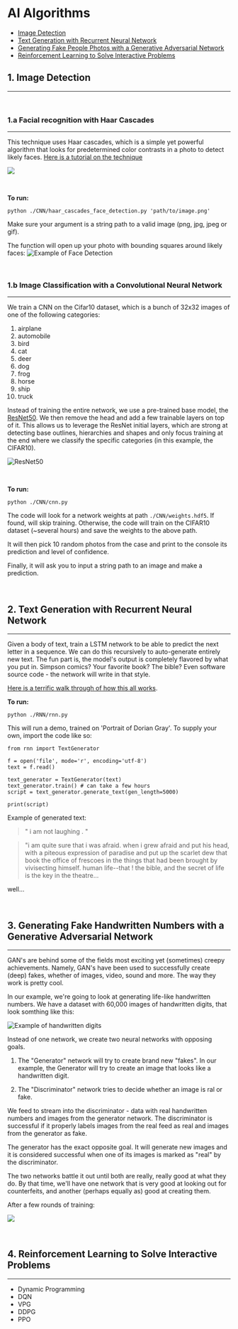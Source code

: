 # AI Algorithms

- [Image Detection](#1.-Image-Detection)
- [Text Generation with Recurrent Neural Network](#2.-Text-Generation-with-Recurrent-Neural-Network)
- [Generating Fake People Photos with a Generative Adversarial Network](#3.-Generating-Fake-People-Photos-with-a-Generative-Adversarial-Network)
- [Reinforcement Learning to Solve Interactive Problems](#4.-Reinforcement-Learning-to-Solve-Interactive-Problems)


## 1. Image Detection
----

<br />

### 1.a Facial recognition with Haar Cascades
----

This technique uses Haar cascades, which is a simple yet powerful algorithm that looks for predetermined color contrasts in a photo to detect likely faces. [Here is a tutorial on the technique](https://opencv-python-tutroals.readthedocs.io/en/latest/py_tutorials/py_objdetect/py_face_detection/py_face_detection.html)

![](https://opencv-python-tutroals.readthedocs.io/en/latest/_images/haar.png)

<br />

**To run:**

`python ./CNN/haar_cascades_face_detection.py 'path/to/image.png'`

Make sure your argument is a string path to a valid image (png, jpg, jpeg or gif). 

The function will open up your photo with bounding squares around likely faces:
![Example of Face Detection](face_detection_example.png)

<br />

### 1.b Image Classification with a Convolutional Neural Network
----

We train a CNN on the Cifar10 dataset, which is a bunch of 32x32 images of one of the following categories: 

1. airplane
2. automobile
3. bird
4. cat
5. deer
6. dog
7. frog
8. horse
9. ship
10. truck

Instead of training the entire network, we use a pre-trained base model, the [ResNet50](https://arxiv.org/abs/1512.03385). We then remove the head and add a few trainable layers on top of it. This allows us to leverage the ResNet initial layers, which are strong at detecting base outlines, hierarchies and shapes and only focus training at the end where we classify the specific categories (in this example, the CIFAR10).

![ResNet50](https://i.stack.imgur.com/gI4zT.png)

<br />

**To run:**

`python ./CNN/cnn.py`

The code will look for a network weights at path `./CNN/weights.hdf5`. If found, will skip training. Otherwise, the code will train on the CIFAR10 dataset (~several hours) and save the weights to the above path. 

It will then pick 10 random photos from the case and print to the console its prediction and level of confidence. 

Finally, it will ask you to input a string path to an image and make a prediction. 

<br />

## 2. Text Generation with Recurrent Neural Network
----

Given a body of text, train a LSTM network to be able to predict the next letter in a sequence. We can do this recursively to auto-generate entirely new text. The fun part is, the model's output is completely flavored by what you put in. Simpson comics? Your favorite book? The bible? Even software source code - the network will write in that style.

[Here is a terrific walk through of how this all works](https://karpathy.github.io/2015/05/21/rnn-effectiveness/).

**To run:**

`python ./RNN/rnn.py`

This will run a demo, trained on 'Portrait of Dorian Gray'. To supply your own, import the code like so:

```
from rnn import TextGenerator

f = open('file', mode='r', encoding='utf-8')
text = f.read()

text_generator = TextGenerator(text)
text_generator.train() # can take a few hours
script = text_generator.generate_text(gen_length=5000)

print(script)
```

Example of generated text:

>" i am not laughing . " 

> "i am quite sure that i was afraid. when i grew afraid and put his head, with a piteous expression of paradise 
> and put up the scarlet dew that book the office of frescoes in the things that had been brought by 
> vivisecting himself. human life--that ! the bible, and the secret of life is the key in the theatre...

well... 

<br />

## 3. Generating Fake Handwritten Numbers with a Generative Adversarial Network
----

GAN's are behind some of the fields most exciting yet (sometimes) creepy achievements. Namely, GAN's have been used to successfully create (deep) fakes, whether of images, video, sound and more. The way they work is pretty cool.

In our example, we're going to look at generating life-like handwritten numbers. We have a dataset with 60,000 images of handwritten digits, that look somthing like this:

![Example of handwritten digits](./GAN/example_handwritten.png)

Instead of one network, we create two neural networks with opposing goals. 

1. The "Generator" network will try to create brand new "fakes". In our example, the Generator will try to create an image that looks like a handwritten digit.

2. The "Discriminator" network tries to decide whether an image is ral or fake. 

We feed to stream into the discriminator - data with real handwritten numbers and images from the generator network. The discriminator is successful if it properly labels images from the real feed as real and images from the generator as fake.

The generator has the exact opposite goal. It will generate new images and it is considered successful when one of its images is marked as "real" by the discriminator.

The two networks battle it out until both are really, really good at what they do. By that time, we'll have one network that is very good at looking out for counterfeits, and another (perhaps equally as) good at creating them.

After a few rounds of training:

![](./GAN/example_handwritten_results.png)


<br />

## 4. Reinforcement Learning to Solve Interactive Problems
----

- Dynamic Programming
- DQN
- VPG
- DDPG
- PPO